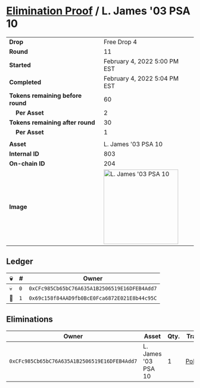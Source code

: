 # [Elimination Proof](./readme.md) / L. James &#039;03 PSA 10

|||
|---|---|
| **Drop** | Free Drop 4 |
| **Round** | 11 |
| **Started** | February 4, 2022 5:00 PM EST |
| **Completed** | February 4, 2022 5:04 PM EST |
| **Tokens remaining before round** | 60 |
| **&nbsp;&nbsp;&nbsp;&nbsp;Per Asset** | 2 |
| **Tokens remaining after round** | 30 |
| **&nbsp;&nbsp;&nbsp;&nbsp;Per Asset** | 1 |
| | |
| **Asset** | L. James &#039;03 PSA 10 |
| **Internal ID** | 803 |
| **On-chain ID** | 204 |
| **Image** | <img src="https://tcdn.blokpax.com/957181fa-d41f-4cd7-9c49-e6591bf1deeb/cc779bcd80c41ae34f761f813fbf517b3ae86f79f44c65b1b9c49aeea31f9db9.jpg" height="200" alt="L. James &#039;03 PSA 10" /> |

## Ledger

| 💀 | # | Owner |
| --- | --- | --- |
| 💀 | `0` | `0xCFc985Cb65bC76A635A1B2506519E16DFEB4Add7` |
| 👑 | `1` | `0x69c158f84AAD9fb0BcE0Fca6872E021E8b44c95C` |


## Eliminations

| Owner | Asset | Qty. | Transaction |
| --- | --- | --- | --- |
| `0xCFc985Cb65bC76A635A1B2506519E16DFEB4Add7` | L. James '03 PSA 10 | 1 | [Polygonscan](https://polygonscan.com/tx/0x6fddea353ebc4f8458880b1688770519f5e5f03f1b3afec4bde1763ac09d95b6) |

